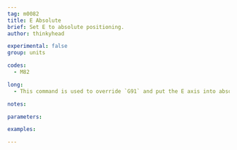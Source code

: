 ```yaml
---
tag: m0082
title: E Absolute
brief: Set E to absolute positioning.
author: thinkyhead

experimental: false
group: units

codes:
  - M82

long:
  - This command is used to override `G91` and put the E axis into absolute mode independent of the other axes.

notes:

parameters:

examples:

---
```


